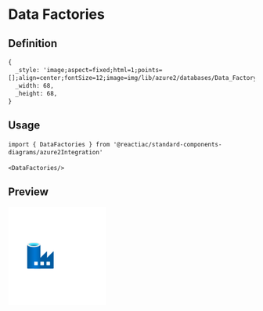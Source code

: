 # Data Factories

## Definition

```
{
  _style: 'image;aspect=fixed;html=1;points=[];align=center;fontSize=12;image=img/lib/azure2/databases/Data_Factory.svg;strokeColor=none;',
  _width: 68,
  _height: 68,
}
```

## Usage

```
import { DataFactories } from '@reactiac/standard-components-diagrams/azure2Integration'

<DataFactories/>
```

## Preview

<img src="./data-factories.png" width="200"/>

